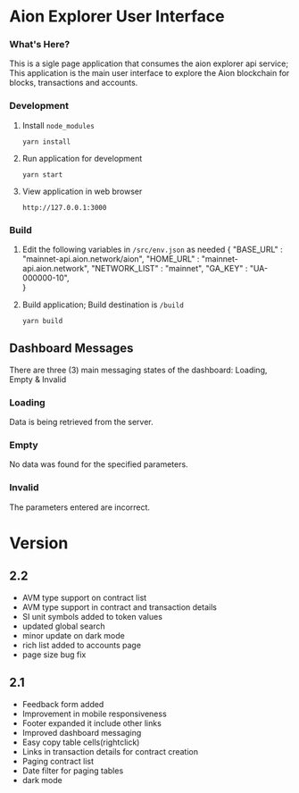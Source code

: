 # Aion Explorer User Interface

### What's Here?

This is a sigle page application that consumes the aion explorer api service; This application is the main user interface to explore the Aion blockchain for blocks, transactions and accounts.

### Development 

1. Install `node_modules`

   ```
   yarn install
   ````
2. Run application for development
   ```
   yarn start
   ```
3. View application in web browser
   ```
   http://127.0.0.1:3000
   ```

### Build 

1. Edit the following variables in  `/src/env.json` as needed
      {
         "BASE_URL" : "mainnet-api.aion.network/aion",
         "HOME_URL" : "mainnet-api.aion.network",
         "NETWORK_LIST" : "mainnet",
         "GA_KEY" : "UA-000000-10",  
      }

2. Build application; Build destination is `/build`

   ```
   yarn build
   ```
## Dashboard Messages

There are three (3) main messaging states of the dashboard: Loading, Empty & Invalid

### Loading

Data is being retrieved from the server.

### Empty

No data was found for the specified parameters.

### Invalid

The parameters entered are incorrect. 

# Version

## 2.2

- AVM type support on contract list
- AVM type support in contract and transaction details
- SI unit symbols added to token values
- updated global search
- minor update on dark mode
- rich list added to accounts page
- page size bug fix

## 2.1

- Feedback form added
- Improvement in mobile responsiveness 
- Footer expanded it include other links
- Improved dashboard messaging
- Easy copy table cells(rightclick)
- Links in transaction details for contract creation
- Paging contract list
- Date filter for paging tables
- dark mode
